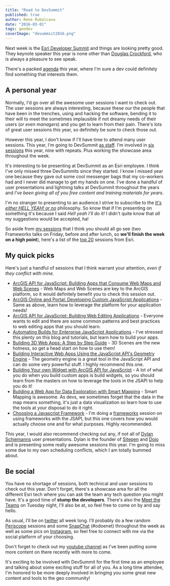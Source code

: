 ```yaml
---
title: "Road to DevSummit"
published: true
author: Rene Rubalcava
date: "2016-03-01"
tags: geodev
coverImage: "devummsit2016.png"
---
```


Next week is the [Esri Developer Summit](http://www.esri.com/events/devsummit) and things are looking pretty good. They keynote speaker this year is none other than [Douglas Crockford](http://www.crockford.com/), who is always a pleasure to see speak.

There's a packed [agenda](http://www.esri.com/events/devsummit/agenda/detailed-agenda) this year, where I'm sure a dev could definitely find something that interests them.

## A personal year

Normally, I'd go over all the awesome user sessions I want to check out. The user sessions are always interesting, because these our the people that have been in the trenches, using and hacking the software, bending it to their will to meet the sometimes implausible if not dreamy needs of their users (_or even managers_) and you get to learn from their pain. There's lots of great user sessions this year, so definitely be sure to check those out.

However this year, I don't know if I'll have time to attend many user sessions. This year, I'm going to DevSummit [as staff](http://odoe.net/blog/im-going-to-esri/). I'm involved in [six sessions](https://devsummit.schedule.esri.com/#presenters/56b287254be5dd46a300005d) this year, nine with repeats. Plus working the showcase area throughout the week.

It's interesting to be presenting at DevSummit as an Esri employee. I think I've only missed three DevSummits since they started. I know I missed year one because they gave out some cool messenger bags that my co-workers had and I never did manage to get my hands on one. I've done a handful of user presentations and lightning talks at DevSummit throughout the years and _I've been giving all of you free content and training materials for years_.

I'm no stranger to presenting to an audience.I strive to subscribe to the _[It's either HELL YEAH! or no](https://sivers.org/hellyeah)_ philosophy. So know that if I'm presenting on something it's because I said _Hell yeah I'll do it!_ I didn't quite know that _all_ my suggestions would be accepted, ha!

So aside from [my sessions](https://devsummit.schedule.esri.com/#presenters/56b287254be5dd46a300005d) that I think you should all go see (two Frameworks talks on Friday, before and after lunch, so **we'll finish the week on a high point**), here's a list of the [top 20](http://www.esri.com/events/devsummit/agenda/top-20-sessions) sessions from Esri.

## My quick picks

Here's just a handful of sessions that I think warrant your attention, _even if they conflict with mine._

- [ArcGIS API for JavaScript: Building Apps that Consume Web Maps and Web Scenes](https://devsummit.schedule.esri.com/#schedule/56b287504be5dd46a3000316/56b287504be5dd46a3000317) - Web Maps and Web Scenes are key to the ArcGIS platform, so it would definitely benefit you to check this session out.
- [ArcGIS Online and Portal: Developing Custom JavaScript Applications](https://devsummit.schedule.esri.com/#schedule/56b2872f4be5dd46a30001ea/56b287304be5dd46a30001eb) - Same as above, learn how to leverage the platform for your application needs!
- [ArcGIS API for JavaScript: Building Web Editing Applications](https://devsummit.schedule.esri.com/#schedule/56b2872c4be5dd46a30001b3/56b2872c4be5dd46a30001b4) - Everyone wants to edit and there are some common patterns and best practices to web editing apps that you should learn.
- [Automating Builds for Enterprise JavaScript Applications](https://devsummit.schedule.esri.com/#schedule/56b2874f4be5dd46a300030e/56b4eff34be5dd8f3401d266) - I've stressed this plenty on this blog and tutorials, but learn how to build your apps.
- [Building 3D Web Apps: A Step by Step Guide](https://devsummit.schedule.esri.com/#schedule/56b287474be5dd46a30002d1/56b287474be5dd46a30002d2) - 3D Scenes are the new hotness, so get a head start on how to use them!
- [Building Interactive Web Apps Using the JavaScript API's Geometry Engine](https://devsummit.schedule.esri.com/#schedule/56b2872d4be5dd46a30001bc/56b2872d4be5dd46a30001c0) - The geometry engine is a great tool in the JavaScript API and can do some very powerful stuff. I highly recommend this one.
- [Building Your own Widget with ArcGIS API for JavaScript](https://devsummit.schedule.esri.com/#schedule/56b2874e4be5dd46a3000305/56b2874e4be5dd46a3000306) - A lot of what you do when you build custom apps is build widgets, so you should learn from the masters on how to leverage the tools in the JSAPI to help you do it!
- [Building a Web App for Data Exploration with Smart Mapping](https://devsummit.schedule.esri.com/#schedule/56b2873a4be5dd46a3000261/56b3d2c94be5dd6b69003e7b) - Smart Mapping is awesome. As devs, we sometimes forget that the data in the map means something, it's just a data visualization so learn how to use the tools at your disposal to do it right.
- [Choosing a Javascript Framework](https://devsummit.schedule.esri.com/#schedule/56b287294be5dd46a3000189/56b287294be5dd46a300018a) - I'm doing a [frameworks](https://devsummit.schedule.esri.com/#schedule/56b2875c4be5dd46a300035f/56b2875c4be5dd46a3000360) session on using frameworks with the JSAPI, but this one covers how you would actually choose one and for what purposes. Highly recommended.

This year, I would also recommend checking out any, if not all of [Dylan Schiemanns](https://devsummit.schedule.esri.com/#search/sessions/q:Dylan) user presentations. Dylan is the founder of [Sitepen](https://www.sitepen.com/) and [Dojo](http://dojotoolkit.org/) and is presenting some really awesome sessions this year. I'm going to miss some due to my own scheduling conflicts, which I am totally bummed about.

## Be social

You have no shortage of sessions, both technical and user sessions to check out this year. Don't forget, there's a showcase area for all the different Esri tech where you can ask the team any tech question you might have. It's a good time of **stump the developers**. There's also the [Meet the Teams](https://devsummit.schedule.esri.com/#schedule/56b287654be5dd46a300039f/56b287664be5dd46a30003a0) on Tuesday night, I'll also be at, so feel free to come on by and say hello.

As usual, I'll be on [twitter](https://twitter.com/odoenet) all week long. I'll probably do a few random [Periscope](https://www.periscope.tv/) sessions and some [SnapChat](https://www.snapchat.com/) (#odoenet) throughout the week as well as some pics on [Instagram](https://www.instagram.com/odoenet/), so feel free to connect with me via the social platform of your choosing.

Don't forget to check out my [youtube channel](https://www.youtube.com/channel/UCo7tc3KZgH4GMUcqcSFBLOQ) as I've been putting some more content on there recently with more to come.

It's exciting to be involved with DevSummit for the first time as an employee and talking about some exciting stuff for all of you. As a long time attendee, I'm honored to be more deeply involved in bringing you some great new content and tools to the geo community!
